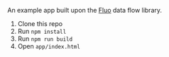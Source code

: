 
An example app built upon the [Fluo](http://github.com/jankuca/fluo) data flow library.

1. Clone this repo
2. Run `npm install`
3. Run `npm run build`
4. Open `app/index.html`
